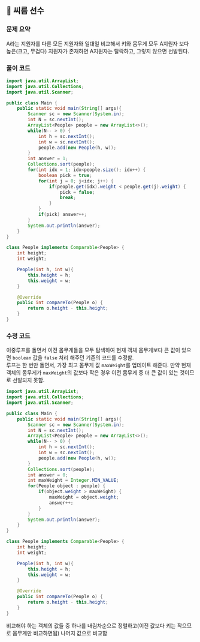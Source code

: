 ## 🌱 씨름 선수

### 문제 요약

A라는 지원자를 다른 모든 지원자와 일대일 비교해서 키와 몸무게 모두 A지원자 보다 높은(크고, 무겁다) 지원자가 존재하면 A지원자는 탈락하고, 그렇지 않으면 선발된다.

### 풀이 코드

```java
import java.util.ArrayList;
import java.util.Collections;
import java.util.Scanner;

public class Main {
	public static void main(String[] args){
		Scanner sc = new Scanner(System.in);
		int N = sc.nextInt();
		ArrayList<People> people = new ArrayList<>();
		while(N-- > 0) {
			int h = sc.nextInt();
			int w = sc.nextInt();
			people.add(new People(h, w));
		}
		int answer = 1;
		Collections.sort(people);
		for(int idx = 1; idx<people.size(); idx++) {
			boolean pick = true;
			for(int j = 0; j<idx; j++) {
				if(people.get(idx).weight < people.get(j).weight) {
					pick = false;
					break;
				}
			}
			if(pick) answer++;
		}
		System.out.println(answer);
	}
}

class People implements Comparable<People> {
	int height;
	int weight;

	People(int h, int w){
		this.height = h;
		this.weight = w;
	}

	@Override
	public int compareTo(People o) {
		return o.height - this.height;
	}
}
```

### 수정 코드

이중루프를 돌면서 이전 몸무게들을 모두 탐색하여 현재 객체 몸무게보다 큰 값이 있으면 `boolean` 값을 `false` 처리 해주던 기존의 코드를 수정함.  
루프는 한 번만 돌면서, 가장 최고 몸무게 값 `maxWeight`를 업데이트 해준다. 만약 현재 객체의 몸무게가 `maxWeight`의 값보다 작은 경우 이전 몸무게 중 더 큰 값이 있는 것이므로 선발되지 못함.

```java
import java.util.ArrayList;
import java.util.Collections;
import java.util.Scanner;

public class Main {
	public static void main(String[] args){
		Scanner sc = new Scanner(System.in);
		int N = sc.nextInt();
		ArrayList<People> people = new ArrayList<>();
		while(N-- > 0) {
			int h = sc.nextInt();
			int w = sc.nextInt();
			people.add(new People(h, w));
		}
		Collections.sort(people);
		int answer = 0;
		int maxWeight = Integer.MIN_VALUE;
		for(People object : people) {
			if(object.weight > maxWeight) {
				maxWeight = object.weight;
				answer++;
			}
		}
		System.out.println(answer);
	}
}

class People implements Comparable<People> {
	int height;
	int weight;

	People(int h, int w){
		this.height = h;
		this.weight = w;
	}

	@Override
	public int compareTo(People o) {
		return o.height - this.height;
	}
}
```

비교해야 하는 객체의 값들 중 하나를 내림차순으로 정렬하고(이전 값보다 키는 작으므로 몸무게만 비교하면됨) 나머지 값으로 비교함

